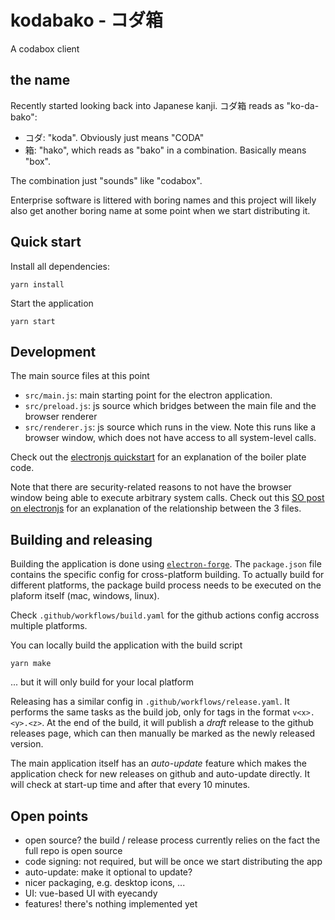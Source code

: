 # kodabako - コダ箱

A codabox client

## the name

Recently started looking back into Japanese kanji.
コダ箱 reads as "ko-da-bako":

- コダ: "koda". Obviously just means "CODA"
- 箱: "hako", which reads as "bako" in a combination. Basically means "box".

The combination just "sounds" like "codabox".

Enterprise software is littered with boring names and this project will likely also get another boring name at some point when we start distributing it.

## Quick start

Install all dependencies:

    yarn install

Start the application

    yarn start

## Development

The main source files at this point

- `src/main.js`: main starting point for the electron application.
- `src/preload.js`: js source which bridges between the main file and the browser renderer
- `src/renderer.js`: js source which runs in the view. Note this runs like a browser window, which does not have access to all system-level calls.

Check out the [electronjs quickstart] for an explanation of the boiler plate code.

Note that there are security-related reasons to not have the browser window being able to execute arbitrary system calls.
Check out this [SO post on electronjs] for an explanation of the relationship between the 3 files.

[electronjs quickstart]: https://www.electronjs.org/docs/latest/tutorial/quick-start
[so post on electronjs]: https://stackoverflow.com/a/69917666/1393391

## Building and releasing

Building the application is done using [`electron-forge`].
The `package.json` file contains the specific config for cross-platform building.
To actually build for different platforms, the package build process needs to be executed on the plaform itself (mac, windows, linux).

Check `.github/workflows/build.yaml` for the github actions config accross multiple platforms.

You can locally build the application with the build script

    yarn make

... but it will only build for your local platform

Releasing has a similar config in `.github/workflows/release.yaml`.
It performs the same tasks as the build job, only for tags in the format `v<x>.<y>.<z>`.
At the end of the build, it will publish a _draft_ release to the github releases page, which can then manually be marked as the newly released version.

The main application itself has an _auto-update_ feature which makes the application check for new releases on github and auto-update directly.
It will check at start-up time and after that every 10 minutes.

[`electron-forge`]: https://www.electronforge.io/

## Open points

- open source? the build / release process currently relies on the fact the full repo is open source
- code signing: not required, but will be once we start distributing the app
- auto-update: make it optional to update?
- nicer packaging, e.g. desktop icons, ...
- UI: vue-based UI with eyecandy
- features! there's nothing implemented yet
